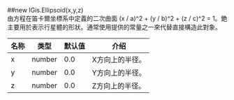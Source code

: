 ##new IGis.Ellipsoid(x,y,z)  
   由方程在笛卡爾坐標系中定義的二次曲面 (x / a)^2 + (y / b)^2 + (z / c)^2 = 1。銫主要用於表示行星體的形狀。通常使用提供的常量之一來代替直接構造此對象。  
  
名称|类型|默认值|介绍  
-|-|-|-   
x|number|0.0|X方向上的半径。  
y|number|0.0|Y方向上的半径。  
z|number|0.0|Z方向上的半径。  